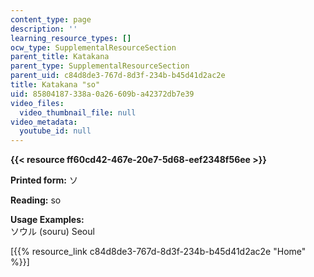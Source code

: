 ```yaml
---
content_type: page
description: ''
learning_resource_types: []
ocw_type: SupplementalResourceSection
parent_title: Katakana
parent_type: SupplementalResourceSection
parent_uid: c84d8de3-767d-8d3f-234b-b45d41d2ac2e
title: Katakana "so"
uid: 85804187-338a-0a26-609b-a42372db7e39
video_files:
  video_thumbnail_file: null
video_metadata:
  youtube_id: null
---
```


**{{< resource ff60cd42-467e-20e7-5d68-eef2348f56ee >}}**

**Printed form:** ソ

**Reading:** so

**Usage Examples:**  
ソウル (souru) Seoul

\[{{% resource_link c84d8de3-767d-8d3f-234b-b45d41d2ac2e "Home" %}}\]
